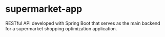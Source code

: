 # supermarket-app
RESTful API developed with Spring Boot that serves as the main backend for a supermarket shopping optimization application.
